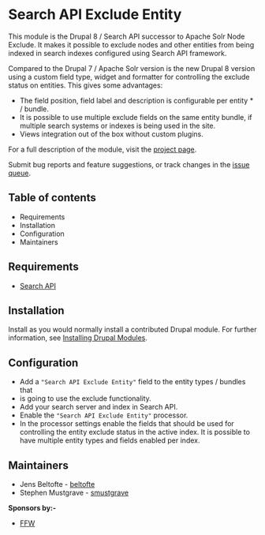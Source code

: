 # Search API Exclude Entity

This module is the Drupal 8 / Search API successor to Apache Solr Node Exclude.
It makes it possible to exclude nodes and other entities from being indexed in
search indexes configured using Search API framework.

Compared to the Drupal 7 / Apache Solr version is the new Drupal 8 version
using a custom field type, widget and formatter for controlling the exclude
status on entities. This gives some advantages:

- The field position, field label and description is configurable per
  entity * / bundle.
- It is possible to use multiple exclude fields on the same entity bundle,
  if multiple search systems or indexes is being used in the site.
- Views integration out of the box without custom plugins.

For a full description of the module, visit the
[project page](https://www.drupal.org/project/search_api_exclude_entity).

Submit bug reports and feature suggestions, or track changes in the
[issue queue](https://www.drupal.org/project/issues/search_api_exclude_entity).


## Table of contents

- Requirements
- Installation
- Configuration
- Maintainers


## Requirements

- [Search API](https://www.drupal.org/project/search_api)


## Installation

Install as you would normally install a contributed Drupal module. For further
information, see
[Installing Drupal Modules](https://www.drupal.org/docs/extending-drupal/installing-drupal-modules).


## Configuration

- Add a `"Search API Exclude Entity"` field to the entity types / bundles that
- is going to use the exclude functionality.
- Add your search server and index in Search API.
- Enable the `"Search API Exclude Entity"` processor.
- In the processor settings enable the fields that should be used for
  controlling the entity exclude status in the active index.
  It is possible to have multiple entity types and fields enabled per index.


## Maintainers

- Jens Beltofte - [beltofte](https://drupal.org/u/beltofte)
- Stephen Mustgrave - [smustgrave](https://drupal.org/u/smustgrave)

**Sponsors by:-**

- [FFW](https://ffwagency.com)
